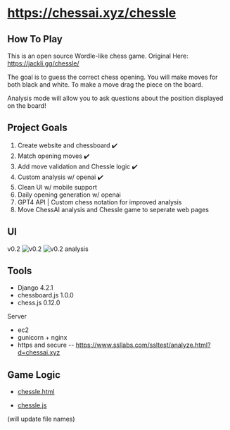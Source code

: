 # https://chessai.xyz/chessle

## How To Play
This is an open source Wordle-like chess game. Original Here: https://jackli.gg/chessle/

The goal is to guess the correct chess opening. You will make moves for both black and white. To make a move drag the piece on the board.

Analysis mode will allow you to ask questions about the position displayed on the board!

## Project Goals 

1. Create website and chessboard :heavy_check_mark:
2. Match opening moves :heavy_check_mark: 
3. Add move validation and Chessle logic :heavy_check_mark:
4. Custom analysis w/ openai :heavy_check_mark:
5. Clean UI w/ mobile support
6. Daily opening generation w/ openai
7. GPT4 API | Custom chess notation for improved analysis
8. Move ChessAI analysis and Chessle game to seperate web pages


## UI 
v0.2
![v0.2](https://i.imgur.com/lFcym1O.png)
![v0.2 analysis](https://i.imgur.com/Fo2DAXd.png)

## Tools
- Django 4.2.1
- chessboard.js 1.0.0
- chess.js 0.12.0

Server
- ec2
- gunicorn + nginx
- https and secure -- https://www.ssllabs.com/ssltest/analyze.html?d=chessai.xyz

## Game Logic

- [chessle.html](https://github.com/ConnerMcCarthy/chessAI/blob/main/chessAI-project/chessle/templates/home.html) 

- [chessle.js](https://github.com/ConnerMcCarthy/chessAI/blob/main/chessAI-project/chessle/static/js/setupboard.js)

(will update file names)
